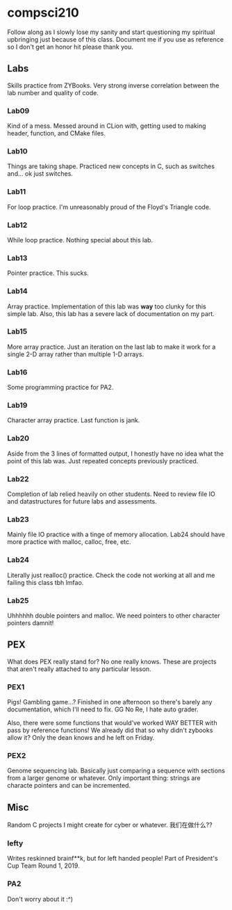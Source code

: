 # compsci210
Follow along as I slowly lose my sanity and start questioning my spiritual upbringing
just because of this class. Document me if you use as reference so I don't get an
honor hit please thank you.

## Labs
Skills practice from ZYBooks. Very strong inverse correlation between the lab number
and quality of code.

### Lab09
Kind of a mess. Messed around in CLion with, getting used to making header,
function, and CMake files.

### Lab10
Things are taking shape. Practiced new concepts in C, such as switches and... ok just
switches.

### Lab11
For loop practice. I'm unreasonably proud of the Floyd's Triangle code.

### Lab12
While loop practice. Nothing special about this lab.

### Lab13
Pointer practice. This sucks.

### Lab14
Array practice. Implementation of this lab was **way** too clunky for this simple lab. Also,
this lab has a severe lack of documentation on my part.

### Lab15
More array practice. Just an iteration on the last lab to make it work for a single 2-D array rather than multiple 1-D
arrays.

### Lab16
Some programming practice for PA2.

### Lab19
Character array practice. Last function is jank.

### Lab20
Aside from the 3 lines of formatted output, I honestly have no idea what the point of this lab was. Just repeated
concepts previously practiced.

### Lab22
Completion of lab relied heavily on other students. Need to review file IO and datastructures for future labs and
assessments.

### Lab23
Mainly file IO practice with a tinge of memory allocation. Lab24 should have more practice with malloc, calloc, free,
etc.

### Lab24
Literally just realloc() practice. Check the code not working at all and me failing
this class tbh lmfao.

### Lab25
Uhhhhhh double pointers and malloc. We need pointers to other character pointers damnit!

## PEX
What does PEX really stand for? No one really knows.
These are projects that aren't really attached to any particular lesson.

### PEX1
Pigs! Gambling game...? Finished in one afternoon
so there's barely any documentation, which I'll need to fix. GG No Re, I hate auto
grader.

Also, there were some functions that would've worked WAY BETTER with pass by reference
functions! We already did that so why didn't zybooks allow it? Only the dean knows
and he left on Friday.

### PEX2
Genome sequencing lab. Basically just comparing a sequence with sections from a larger genome or whatever.
Only important thing: strings are characte pointers and can be incremented.

## Misc
Random C projects I might create for cyber or whatever. 我们在做什么??

### lefty
Writes reskinned brainf**k, but for left handed people! Part of President's Cup Team Round 1, 2019.

### PA2
Don't worry about it :^)
